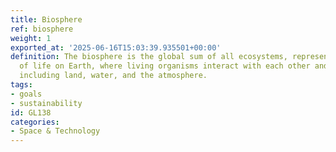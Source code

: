 ```yaml
---
title: Biosphere
ref: biosphere
weight: 1
exported_at: '2025-06-16T15:03:39.935501+00:00'
definition: The biosphere is the global sum of all ecosystems, representing the zone
  of life on Earth, where living organisms interact with each other and their environment,
  including land, water, and the atmosphere.
tags:
- goals
- sustainability
id: GL138
categories:
- Space & Technology
---
```


